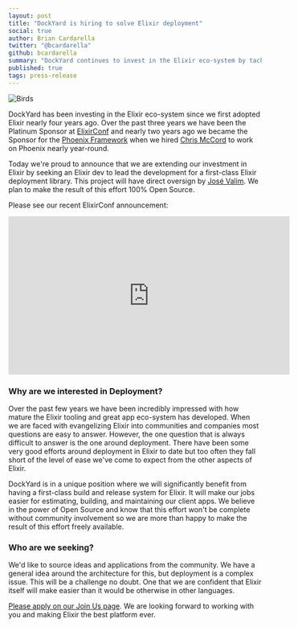 ```yaml
---
layout: post
title: "DockYard is hiring to solve Elixir deployment"
social: true
author: Brian Cardarella
twitter: "@bcardarella"
github: bcardarella
summary: "DockYard continues to invest in the Elixir eco-system by tackling the Elixir build and release question"
published: true
tags: press-release
---
```


![Birds](https://i.imgur.com/roLE0Oa.png)

DockYard has been investing in the Elixir eco-system since we first adopted Elixir nearly four years ago. Over the past
three years we have been the Platinum Sponsor at [ElixirConf](https://elixirconf.com) and nearly two years ago we became the Sponsor
for the [Phoenix Framework](http://phoenixframework.org/) when we hired [Chris McCord](https://twitter.com/chris_mccord) to work on Phoenix nearly year-round.

Today we're proud to announce that we are extending our investment in Elixir by seeking an Elixir dev to lead the development for a first-class Elixir deployment
library. This project will have direct oversign by [José Valim](https://twitter.com/josevalim). We plan to make the result of this effort 100% Open Source.

Please see our recent ElixirConf announcement:

<iframe width="560" height="315" src="https://www.youtube.com/embed/3HTa2O0YC5c" frameborder="0" allowfullscreen></iframe>

### Why are we interested in Deployment?

Over the past few years we have been incredibly impressed with how mature the Elixir tooling and great app eco-system has developed. When we are faced with
evangelizing Elixir into communities and companies most questions are easy to answer. However, the one question that is always difficult to answer is the one
around deployment. There have been some very good efforts around deployment in Elixir to date but too often they fall short of the level of ease we've come to expect
from the other aspects of Elixir.

DockYard is in a unique position where we will significantly benefit from having a first-class build and release system for Elixir. It will make our jobs easier
for estimating, building, and maintaining our client apps. We believe in the power of Open Source and know that this effort won't be complete without community
involvement so we are more than happy to make the result of this effort freely available.

### Who are we seeking?

We'd like to source ideas and applications from the community. We have a general idea around the architecture for this, but deployment is a complex issue. This will
be a challenge no doubt. One that we are confident that Elixir itself will make easier than it would be otherwise in other languages.

[Please apply on our Join Us page](https://dockyard.com/contact/join-us). We are looking forward to working with you and making Elixir the best platform ever.